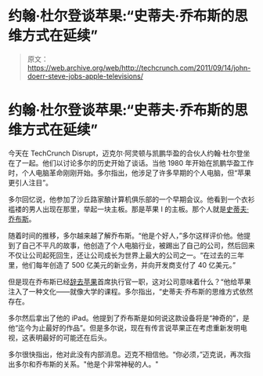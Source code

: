 # 约翰·杜尔登谈苹果:“史蒂夫·乔布斯的思维方式在延续”

> 原文：<https://web.archive.org/web/http://techcrunch.com/2011/09/14/john-doerr-steve-jobs-apple-televisions/>

# 约翰·杜尔登谈苹果:“史蒂夫·乔布斯的思维方式在延续”

今天在 TechCrunch Disrupt，迈克尔·阿灵顿与凯鹏华盈的合伙人约翰·杜尔登坐在了一起。他们以讨论多尔的历史开始了谈话。当他 1980 年开始在凯鹏华盈工作时，个人电脑革命刚刚开始。多尔指出，他涉足了许多早期的个人电脑，但“苹果更引人注目”。

多尔回忆说，他参加了沙丘路家酿计算机俱乐部的一个早期会议。他看到一个衣衫褴褛的男人出现在那里，举起一块主板。那是苹果 I 的主板。那个人就是[史蒂夫·乔布斯](https://web.archive.org/web/20230205044411/http://www.crunchbase.com/person/steve-jobs)。

随着时间的推移，多尔越来越了解乔布斯。“他是个好人，”多尔这样评价他。他提到了自己不平凡的故事，他创造了个人电脑行业，被踢出了自己的公司，然后回来不仅让公司起死回生，还让公司成长为世界上最大的公司之一。“在过去的三年里，他们每年创造了 500 亿美元的新业务，并向开发商支付了 40 亿美元。”

但是现在乔布斯已经[辞去苹果](https://web.archive.org/web/20230205044411/https://techcrunch.com/2011/08/24/steve-jobs-resigns-from-apple/)首席执行官一职，这对公司意味着什么？“他给苹果注入了一种文化——就像大学的课程。多尔指出，“史蒂夫·乔布斯的思维方式依然存在。

多尔然后拿出了他的 iPad。他提到了乔布斯是如何说这款设备将是“神奇的”，是他“迄今为止最好的作品”。但是多尔说，现在有传言说苹果正在考虑重新发明电视，这表明最好的可能还在后头。

多尔很快指出，他对此没有内部消息。迈克不相信他。“你必须，”迈克说，再次指出多尔和乔布斯的关系。"他是个非常神秘的人。"